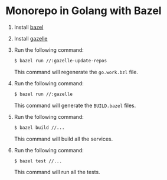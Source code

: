 # Monorepo in Golang with Bazel

1. Install [bazel](https://bazel.build/install)
2. Install [gazelle](https://github.com/bazelbuild/bazel-gazelle?tab=readme-ov-file#running-gazelle-with-go)
3. Run the following command:

   ```bash
   $ bazel run //:gazelle-update-repos
   ```

   This command will regenerate the `go.work.bzl` file.

4. Run the following command:

   ```bash
   $ bazel run //:gazelle
   ```

   This command will generate the `BUILD.bazel` files.

5. Run the following command:

   ```bash
   $ bazel build //...
   ```

   This command will build all the services.

6. Run the following command:

   ```bash
   $ bazel test //...
   ```

   This command will run all the tests.
